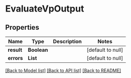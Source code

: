 # EvaluateVpOutput

## Properties

| Name       | Type        | Description | Notes             |
| ---------- | ----------- | ----------- | ----------------- |
| **result** | **Boolean** |             | [default to null] |
| **errors** | **List**    |             | [default to null] |

[[Back to Model list]](../README.md#documentation-for-models) [[Back to API list]](../README.md#documentation-for-api-endpoints) [[Back to README]](../README.md)
